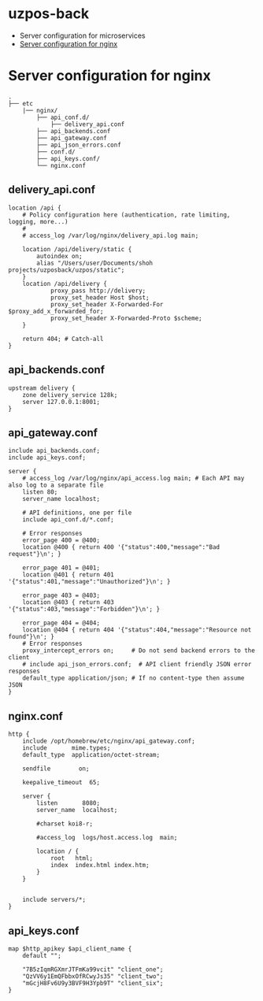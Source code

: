 # uzpos-back

- Server configuration for microservices
 - [Server configuration for nginx](#Server-configuration-for-nginx)

# Server configuration for nginx
    .
    ├── etc                   
        |── nginx/
            ├── api_conf.d/ 
                ├── delivery_api.conf 
            ├── api_backends.conf
            ├── api_gateway.conf 
            ├── api_json_errors.conf
            ├── conf.d/
            ├── api_keys.conf/
            └── nginx.conf


## delivery_api.conf
    
    location /api {
        # Policy configuration here (authentication, rate limiting, logging, more...)
        #
        # access_log /var/log/nginx/delivery_api.log main;

        location /api/delivery/static {
            autoindex on;    
            alias "/Users/user/Documents/shoh projects/uzposback/uzpos/static";
        }
        location /api/delivery {
                proxy_pass http://delivery;
                proxy_set_header Host $host;
                proxy_set_header X-Forwarded-For $proxy_add_x_forwarded_for;
                proxy_set_header X-Forwarded-Proto $scheme;        
        }

        return 404; # Catch-all
    }
    
## api_backends.conf
    
    upstream delivery {
        zone delivery_service 128k;
        server 127.0.0.1:8001;    
    }
    
## api_gateway.conf 
    
    include api_backends.conf;
    include api_keys.conf;

    server {
        # access_log /var/log/nginx/api_access.log main; # Each API may also log to a separate file
        listen 80;
        server_name localhost;

        # API definitions, one per file
        include api_conf.d/*.conf;

        # Error responses
        error_page 400 = @400;
        location @400 { return 400 '{"status":400,"message":"Bad request"}\n'; }

        error_page 401 = @401;
        location @401 { return 401 '{"status":401,"message":"Unauthorized"}\n'; }

        error_page 403 = @403;
        location @403 { return 403 '{"status":403,"message":"Forbidden"}\n'; }

        error_page 404 = @404;
        location @404 { return 404 '{"status":404,"message":"Resource not found"}\n'; }
        # Error responses
        proxy_intercept_errors on;     # Do not send backend errors to the client
        # include api_json_errors.conf;  # API client friendly JSON error responses
        default_type application/json; # If no content-type then assume JSON
    }
    
## nginx.conf
    
    http {
        include /opt/homebrew/etc/nginx/api_gateway.conf;
        include       mime.types;
        default_type  application/octet-stream;

        sendfile        on;

        keepalive_timeout  65;

        server {
            listen       8080;
            server_name  localhost;

            #charset koi8-r;

            #access_log  logs/host.access.log  main;

            location / {
                root   html;
                index  index.html index.htm;
            }
        }


        include servers/*;
    }

## api_keys.conf
    map $http_apikey $api_client_name {
        default "";

        "7B5zIqmRGXmrJTFmKa99vcit" "client_one";
        "QzVV6y1EmQFbbxOfRCwyJs35" "client_two";
        "mGcjH8Fv6U9y3BVF9H3Ypb9T" "client_six";
    }